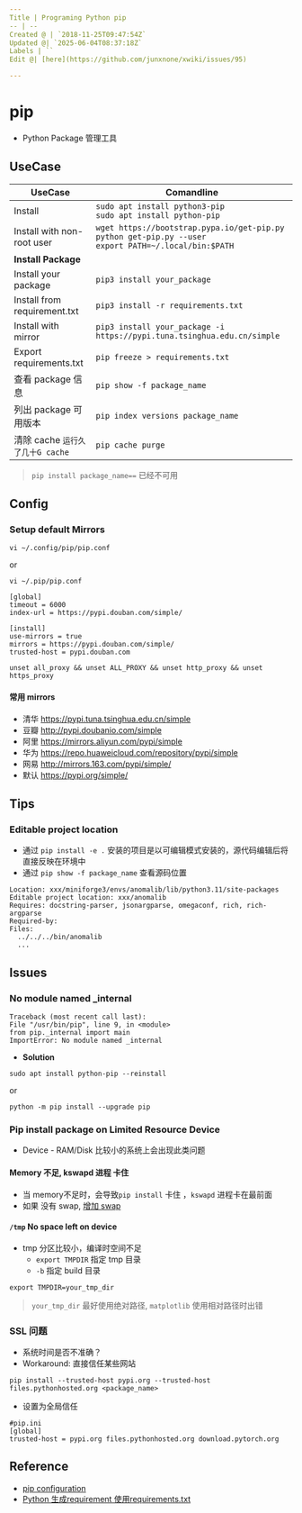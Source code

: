```yaml
---
Title | Programing Python pip
-- | --
Created @ | `2018-11-25T09:47:54Z`
Updated @| `2025-06-04T08:37:18Z`
Labels | ``
Edit @| [here](https://github.com/junxnone/xwiki/issues/95)

---
```

# pip
- Python Package 管理工具


## UseCase

UseCase | Comandline
-- | --
Install | `sudo apt install python3-pip`<br>`sudo apt install python-pip`
Install with non-root user | `wget https://bootstrap.pypa.io/get-pip.py`<br>`python get-pip.py --user`<br>`export PATH=~/.local/bin:$PATH`
**Install Package** |
Install your package | `pip3 install your_package`
Install from requirement.txt | `pip3 install -r requirements.txt`
Install with mirror | `pip3 install your_package -i https://pypi.tuna.tsinghua.edu.cn/simple`
Export requirements.txt | `pip freeze > requirements.txt`
查看 package 信息 | `pip show -f package_name`
列出 package 可用版本 | `pip index versions package_name`
清除 cache `运行久了几十G cache` | `pip cache purge`


> `pip install package_name==` 已经不可用

## Config
### Setup default Mirrors


```
vi ~/.config/pip/pip.conf
```
or
```
vi ~/.pip/pip.conf
```
```
[global]  
timeout = 6000
index-url = https://pypi.douban.com/simple/

[install]
use-mirrors = true
mirrors = https://pypi.douban.com/simple/
trusted-host = pypi.douban.com
```
```
unset all_proxy && unset ALL_PROXY && unset http_proxy && unset https_proxy
```

#### 常用 mirrors
- 清华 https://pypi.tuna.tsinghua.edu.cn/simple
- 豆瓣 http://pypi.doubanio.com/simple
- 阿里 https://mirrors.aliyun.com/pypi/simple
- 华为 https://repo.huaweicloud.com/repository/pypi/simple
- 网易 http://mirrors.163.com/pypi/simple/
- 默认 https://pypi.org/simple/

## Tips

### Editable project location

- 通过 `pip install -e .` 安装的项目是以可编辑模式安装的，源代码编辑后将直接反映在环境中
- 通过 `pip show -f package_name` 查看源码位置

```
Location: xxx/miniforge3/envs/anomalib/lib/python3.11/site-packages
Editable project location: xxx/anomalib
Requires: docstring-parser, jsonargparse, omegaconf, rich, rich-argparse
Required-by:
Files:
  ../../../bin/anomalib
  ...

```



## Issues

### No module named _internal
```
Traceback (most recent call last):   
File "/usr/bin/pip", line 9, in <module>     
from pip._internal import main 
ImportError: No module named _internal
```

- **Solution**

```
sudo apt install python-pip --reinstall
```
or

```
python -m pip install --upgrade pip
```

### Pip install package on Limited Resource Device

- Device - RAM/Disk 比较小的系统上会出现此类问题

#### Memory 不足, kswapd 进程 卡住
- 当 memory不足时，会导致`pip install` 卡住 ，`kswapd` 进程卡在最前面
- 如果 没有 swap, [增加 swap](/Increase_Swap) 
 
#### `/tmp`  No space left on device
- tmp 分区比较小，编译时空间不足
  - `export TMPDIR` 指定 tmp 目录
  - `-b` 指定 build 目录
```
export TMPDIR=your_tmp_dir
```
> `your_tmp_dir` 最好使用绝对路径, `matplotlib` 使用相对路径时出错

### SSL 问题
- 系统时间是否不准确？
- Workaround: 直接信任某些网站

```
pip install --trusted-host pypi.org --trusted-host files.pythonhosted.org <package_name>
```
- 设置为全局信任

```
#pip.ini
[global]
trusted-host = pypi.org files.pythonhosted.org download.pytorch.org
```



## Reference
- [pip configuration](https://pip.pypa.io/en/latest/user_guide/#configuration )
- [Python 生成requirement 使用requirements.txt](https://blog.51cto.com/meyangyang/2094937)


